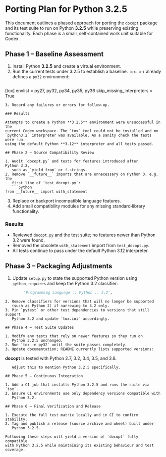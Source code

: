 # Porting Plan for Python 3.2.5

This document outlines a phased approach for porting the `docopt` package
and its test suite to run on Python **3.2.5** while preserving existing
functionality. Each phase is a small, self‑contained work unit suitable for
Codex.

## Phase 1 – Baseline Assessment

1. Install Python **3.2.5** and create a virtual environment.
2. Run the current tests under 3.2.5 to establish a baseline.  `tox.ini`
   already defines a `py32` environment:
   ```ini
[tox]
envlist = py27, py32, py34, py35, py36
skip_missing_interpreters = True
```
3. Record any failures or errors for follow‑up.

### Results

Attempts to create a Python **3.2.5** environment were unsuccessful in the
current Codex workspace. The `tox` tool could not be installed and no
`python3.2` interpreter was available. As a sanity check the tests were run
using the default Python **3.12** interpreter and all tests passed.

## Phase 2 – Source Compatibility Review

1. Audit `docopt.py` and tests for features introduced after Python 3.2,
   such as `yield from` or f‑strings.
2. Remove `__future__` imports that are unnecessary on Python 3, e.g. the
   first line of `test_docopt.py`:
   ```python
from __future__ import with_statement
```
3. Replace or backport incompatible language features.
4. Add small compatibility modules for any missing standard‑library
   functionality.

### Results

* Reviewed `docopt.py` and the test suite; no features newer than Python
  3.2 were found.
* Removed the obsolete `with_statement` import from `test_docopt.py`.
* All tests continue to pass under the default Python 3.12 interpreter.

## Phase 3 – Packaging Adjustments

1. Update `setup.py` to state the supported Python version using
   `python_requires` and keep the Python 3.2 classifier:
   ```python
        'Programming Language :: Python :: 3.2',
```
2. Remove classifiers for versions that will no longer be supported
   (such as Python 2) if narrowing to 3.2 only.
3. Pin `pytest` or other test dependencies to versions that still support
   Python 3.2 and update `tox.ini` accordingly.

## Phase 4 – Test Suite Updates

1. Modify any tests that rely on newer features so they run on
   Python 3.2.5 unchanged.
2. Run `tox -e py32` until the suite passes completely.
3. Update documentation; README currently lists supported versions:
   ```
**docopt** is tested with Python 2.7, 3.2, 3.4, 3.5, and 3.6.
```
   Adjust this to mention Python 3.2.5 specifically.

## Phase 5 – Continuous Integration

1. Add a CI job that installs Python 3.2.5 and runs the suite via `tox`.
2. Ensure CI environments use only dependency versions compatible with
   Python 3.2.

## Phase 6 – Final Verification and Release

1. Execute the full test matrix locally and in CI to confirm stability.
2. Tag and publish a release (source archive and wheel) built under
   Python 3.2.5.

Following these steps will yield a version of `docopt` fully compatible
with Python 3.2.5 while maintaining its existing behaviour and test
coverage.
